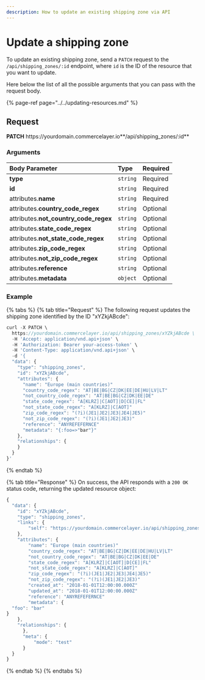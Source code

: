 ```yaml
---
description: How to update an existing shipping zone via API
---
```


# Update a shipping zone

To update an existing shipping zone, send a `PATCH` request to the `/api/shipping_zones/:id` endpoint, where `id` is the ID of the resource that you want to update.

Here below the list of all the possible arguments that you can pass with the request body.

{% page-ref page="../../updating-resources.md" %}

## Request

**PATCH** https://<i></i>yourdomain.commercelayer.io**/api/shipping_zones/:id**

### Arguments

| Body Parameter | Type | Required |
| :--- | :--- | :--- |
| **type** | `string` | Required |
| **id** | `string` | Required |
| attributes.**name** | `string` | Required |
| attributes.**country_code_regex** | `string` | Optional |
| attributes.**not_country_code_regex** | `string` | Optional |
| attributes.**state_code_regex** | `string` | Optional |
| attributes.**not_state_code_regex** | `string` | Optional |
| attributes.**zip_code_regex** | `string` | Optional |
| attributes.**not_zip_code_regex** | `string` | Optional |
| attributes.**reference** | `string` | Optional |
| attributes.**metadata** | `object` | Optional |

### Example

{% tabs %}
{% tab title="Request" %}
The following request updates the shipping zone identified by the ID "xYZkjABcde":

```javascript
curl -X PATCH \
  https://yourdomain.commercelayer.io/api/shipping_zones/xYZkjABcde \
  -H 'Accept: application/vnd.api+json' \
  -H 'Authorization: Bearer your-access-token' \
  -H 'Content-Type: application/vnd.api+json' \
  -d '{
  "data": {
    "type": "shipping_zones",
    "id": "xYZkjABcde",
    "attributes": {
      "name": "Europe (main countries)"
      "country_code_regex": "AT|BE|BG|CZ|DK|EE|DE|HU|LV|LT"
      "not_country_code_regex": "AT|BE|BG|CZ|DK|EE|DE"
      "state_code_regex": "A[KLRZ]|C[AOT]|D[CE]|FL"
      "not_state_code_regex": "A[KLRZ]|C[AOT]"
      "zip_code_regex": "(?i)(JE1|JE2|JE3|JE4|JE5)"
      "not_zip_code_regex": "(?i)(JE1|JE2|JE3)"
      "reference": "ANYREFEFERNCE"
      "metadata": "{:foo=>"bar"}"
    },
    "relationships": {
    }
  }
}'
```
{% endtab %}

{% tab title="Response" %}
On success, the API responds with a `200 OK` status code, returning the updated resource object:

```javascript
{
  "data": {
    "id": "xYZkjABcde",
    "type": "shipping_zones",
    "links": {
        "self": "https://yourdomain.commercelayer.io/api/shipping_zones/xYZkjABcde"
    },
    "attributes": {
        "name": "Europe (main countries)"
        "country_code_regex": "AT|BE|BG|CZ|DK|EE|DE|HU|LV|LT"
        "not_country_code_regex": "AT|BE|BG|CZ|DK|EE|DE"
        "state_code_regex": "A[KLRZ]|C[AOT]|D[CE]|FL"
        "not_state_code_regex": "A[KLRZ]|C[AOT]"
        "zip_code_regex": "(?i)(JE1|JE2|JE3|JE4|JE5)"
        "not_zip_code_regex": "(?i)(JE1|JE2|JE3)"
        "created_at": "2018-01-01T12:00:00.000Z"
        "updated_at": "2018-01-01T12:00:00.000Z"
        "reference": "ANYREFEFERNCE"
        "metadata": {
  "foo": "bar"
}
    },
    "relationships": {
      },
      "meta": {
          "mode": "test"
      }
  }
}
```
{% endtab %}
{% endtabs %}
